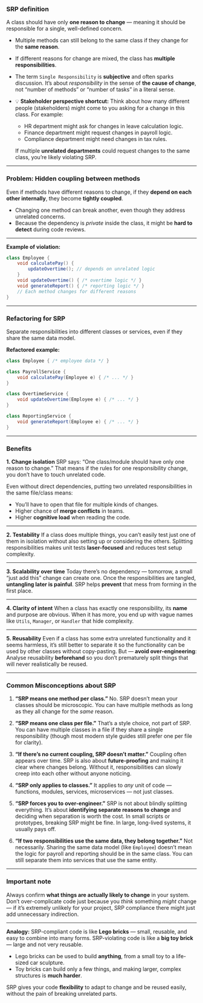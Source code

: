 ### **SRP definition**

A class should have only **one reason to change** — meaning it should be responsible for a single, well-defined concern.

* Multiple methods can still belong to the same class if they change for the **same reason**.
* If different reasons for change are mixed, the class has **multiple responsibilities**.
* The term `Single Responsibility` is **subjective** and often sparks discussion. It’s about *responsibility* in the sense of **the cause of change**, not “number of methods” or “number of tasks” in a literal sense.
* 💡 **Stakeholder perspective shortcut:**
  Think about how many different people (stakeholders) might come to you asking for a change in this class.
  For example:

  * HR department might ask for changes in leave calculation logic.
  * Finance department might request changes in payroll logic.
  * Compliance department might need changes in tax rules.

  If multiple **unrelated departments** could request changes to the same class, you’re likely violating SRP.

---

### **Problem: Hidden coupling between methods**

Even if methods have different reasons to change, if they **depend on each other internally**, they become **tightly coupled**.

* Changing one method can break another, even though they address unrelated concerns.
* Because the dependency is *private* inside the class, it might be **hard to detect** during code reviews.

---

**Example of violation:**

```java
class Employee {
    void calculatePay() {
        updateOvertime(); // depends on unrelated logic
    }
    void updateOvertime() { /* overtime logic */ }
    void generateReport() { /* reporting logic */ }
    // Each method changes for different reasons
}
```

---

### **Refactoring for SRP**

Separate responsibilities into different classes or services, even if they share the same data model.

**Refactored example:**

```java
class Employee { /* employee data */ }

class PayrollService {
    void calculatePay(Employee e) { /* ... */ }
}

class OvertimeService {
    void updateOvertime(Employee e) { /* ... */ }
}

class ReportingService {
    void generateReport(Employee e) { /* ... */ }
}
```

---

### **Benefits**

**1. Change isolation**
SRP says: “One class/module should have only one reason to change.”
That means if the rules for one responsibility change, you don’t have to touch unrelated code.

Even without direct dependencies, putting two unrelated responsibilities in the same file/class means:

* You’ll have to open that file for multiple kinds of changes.
* Higher chance of **merge conflicts** in teams.
* Higher **cognitive load** when reading the code.

---

**2. Testability**
If a class does multiple things, you can’t easily test just one of them in isolation without also setting up or considering the others.
Splitting responsibilities makes unit tests **laser-focused** and reduces test setup complexity.

---

**3. Scalability over time**
Today there’s no dependency — tomorrow, a small “just add this” change can create one.
Once the responsibilities are tangled, **untangling later is painful**.
SRP helps **prevent** that mess from forming in the first place.

---

**4. Clarity of intent**
When a class has exactly one responsibility, its **name** and purpose are obvious.
When it has more, you end up with vague names like `Utils`, `Manager`, or `Handler` that hide complexity.

---

**5. Reusability**
Even if a class has some extra unrelated functionality and it seems harmless, it’s still better to separate it so the functionality can be used by other classes without copy-pasting.
But — **avoid over-engineering**:
Analyse reusability **beforehand** so you don’t prematurely split things that will never realistically be reused.

---

### **Common Misconceptions about SRP**

1. **“SRP means one method per class.”**
   No. SRP doesn’t mean your classes should be microscopic.
   You can have multiple methods as long as they all change for the *same* reason.

2. **“SRP means one class per file.”**
   That’s a style choice, not part of SRP. You can have multiple classes in a file if they share a single responsibility (though most modern style guides still prefer one per file for clarity).

3. **“If there’s no current coupling, SRP doesn’t matter.”**
   Coupling often appears over time. SRP is also about **future-proofing** and making it clear where changes belong.
   Without it, responsibilities can slowly creep into each other without anyone noticing.

4. **“SRP only applies to classes.”**
   It applies to *any* unit of code — functions, modules, services, microservices — not just classes.

5. **“SRP forces you to over-engineer.”**
   SRP is not about blindly splitting everything. It’s about **identifying separate reasons to change** and deciding when separation is worth the cost.
   In small scripts or prototypes, breaking SRP might be fine. In large, long-lived systems, it usually pays off.

6. **“If two responsibilities use the same data, they belong together.”**
   Not necessarily. Sharing the same data model (like `Employee`) doesn’t mean the logic for payroll and reporting should be in the same class. You can still separate them into services that use the same entity.

---


### **Important note**

Always confirm **what things are actually likely to change** in your system.
Don’t over-complicate code just because you *think* something *might* change — if it’s extremely unlikely for your project, SRP compliance there might just add unnecessary indirection.

---

**Analogy:**
SRP-compliant code is like **Lego bricks** — small, reusable, and easy to combine into many forms.
SRP-violating code is like a **big toy brick** — large and not very reusable.

* Lego bricks can be used to build **anything**, from a small toy to a life-sized car sculpture.
* Toy bricks can build only a few things, and making larger, complex structures is **much harder**.

SRP gives your code **flexibility** to adapt to change and be reused easily, without the pain of breaking unrelated parts.




